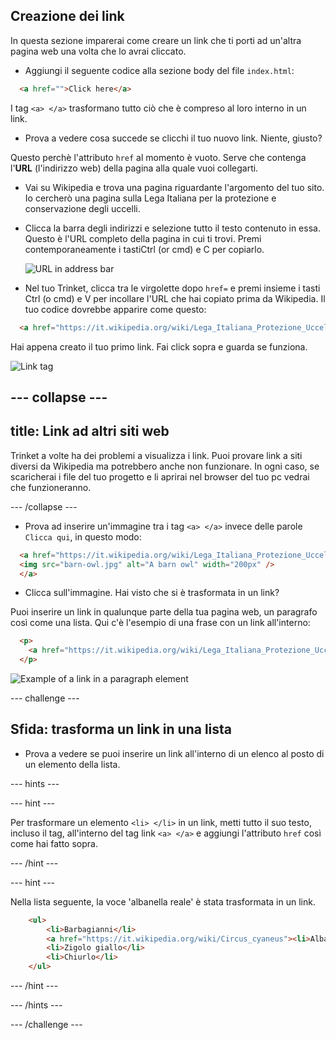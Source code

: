 ## Creazione dei link

In questa sezione imparerai come creare un link che ti porti ad un'altra pagina web una volta che lo avrai cliccato.

- Aggiungi il seguente codice alla sezione body del file `index.html`:

```html
  <a href="">Click here</a>
```

I tag `<a> </a>` trasformano tutto ciò che è compreso al loro interno in un link. 
 
- Prova a vedere cosa succede se clicchi il tuo nuovo link. Niente, giusto?

Questo perchè l'attributo `href` al momento è vuoto. Serve che contenga l'**URL** (l'indirizzo web) della pagina alla quale vuoi collegarti.

- Vai su Wikipedia e trova una pagina riguardante l'argomento del tuo sito. Io cercherò una pagina sulla Lega Italiana per la protezione e conservazione degli uccelli.

- Clicca la barra degli indirizzi e selezione tutto il testo contenuto in essa. Questo è l'URL completo della pagina in cui ti trovi. Premi contemporaneamente i tasti<k>Ctrl</kdb> (or <kdb>cmd</kdb>) e <kdb>C</kdb> per copiarlo. 

  ![URL in address bar](images/AddressBarURL.png)

- Nel tuo Trinket, clicca tra le virgolette dopo `href=` e premi insieme i tasti <kdb>Ctrl</kdb> (o <kdb>cmd</kdb>) e <kdb>V</kdb> per incollare l'URL che hai copiato prima da Wikipedia. Il tuo codice dovrebbe apparire come questo:

```html
  <a href="https://it.wikipedia.org/wiki/Lega_Italiana_Protezione_Uccelli">Clicca qui</a>
```

Hai appena creato il tuo primo link. Fai click sopra e guarda se funziona.

![Link tag](images/egLinkTagWithURL.png)

--- collapse ---
---
title: Link ad altri siti web
---
Trinket a volte ha dei problemi a visualizza i link. Puoi provare link a siti diversi da Wikipedia ma potrebbero anche non funzionare. In ogni caso, se scaricherai i file del tuo progetto e li aprirai nel browser del tuo pc vedrai che funzioneranno.

--- /collapse ---

- Prova ad inserire un'immagine tra i tag `<a> </a>` invece delle parole `Clicca qui`, in questo modo:

```html
  <a href="https://it.wikipedia.org/wiki/Lega_Italiana_Protezione_Uccelli">
  <img src="barn-owl.jpg" alt="A barn owl" width="200px" />
  </a>
```

- Clicca sull'immagine. Hai visto che si è trasformata in un link?

Puoi inserire un link in qualunque parte della tua pagina web, un paragrafo così come una lista. Qui c'è l'esempio di una frase con un link all'interno:

```html
  <p>
    <a href="https://it.wikipedia.org/wiki/Lega_Italiana_Protezione_Uccelli">Clicca qui</a> per saperne di più sulla protezione degli uccelli da Wikipedia.
  </p>
```

![Example of a link in a paragraph element](images/egParagraphLink.png)

--- challenge ---

## Sfida: trasforma un link in una lista

- Prova a vedere se puoi inserire un link all'interno di un elenco al posto di un elemento della lista.

--- hints ---

--- hint ---

Per trasformare un elemento `<li> </li>` in un link, metti tutto il suo testo, incluso il tag, all'interno del tag link `<a> </a>` e aggiungi l'attributo `href` così come hai fatto sopra.

--- /hint ---

--- hint ---

Nella lista seguente, la voce 'albanella reale' è stata trasformata in un link.

```html
    <ul>
        <li>Barbagianni</li>
        <a href="https://it.wikipedia.org/wiki/Circus_cyaneus"><li>Albanella reale</li></a>
        <li>Zigolo giallo</li>
        <li>Chiurlo</li>
    </ul>
```

--- /hint ---

--- /hints ---


--- /challenge ---


